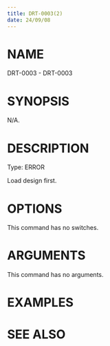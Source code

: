 ```yaml
---
title: DRT-0003(2)
date: 24/09/08
---
```


# NAME

DRT-0003 - DRT-0003

# SYNOPSIS

N/A.

# DESCRIPTION

Type: ERROR

Load design first.

# OPTIONS

This command has no switches.

# ARGUMENTS

This command has no arguments.

# EXAMPLES

# SEE ALSO
